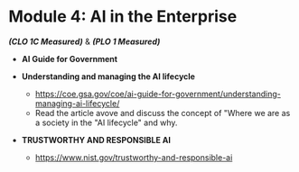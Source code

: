 # **Module 4: AI in the Enterprise** 
***(CLO 1C Measured)*** & ***(PLO 1 Measured)***

* **AI Guide for Government**    
* **Understanding and managing the AI lifecycle**  
  * https://coe.gsa.gov/coe/ai-guide-for-government/understanding-managing-ai-lifecycle/
  * Read the article avove and discuss the concept of "Where we are as a society in the "AI lifecycle" and why.
 
    
* **TRUSTWORTHY AND RESPONSIBLE AI**
  * https://www.nist.gov/trustworthy-and-responsible-ai

